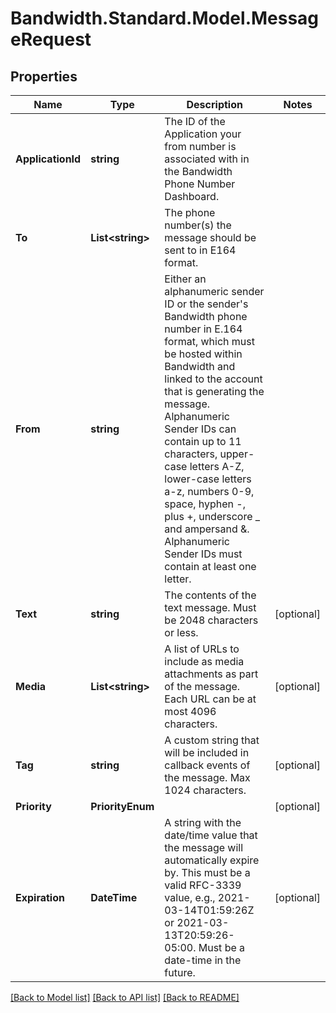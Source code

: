 # Bandwidth.Standard.Model.MessageRequest

## Properties

Name | Type | Description | Notes
------------ | ------------- | ------------- | -------------
**ApplicationId** | **string** | The ID of the Application your from number is associated with in the Bandwidth Phone Number Dashboard. | 
**To** | **List&lt;string&gt;** | The phone number(s) the message should be sent to in E164 format. | 
**From** | **string** | Either an alphanumeric sender ID or the sender&#39;s Bandwidth phone number in E.164 format, which must be hosted within Bandwidth and linked to the account that is generating the message.  Alphanumeric Sender IDs can contain up to 11 characters, upper-case letters A-Z, lower-case letters a-z, numbers 0-9, space, hyphen -, plus +, underscore _ and ampersand &amp;. Alphanumeric Sender IDs must contain at least one letter. | 
**Text** | **string** | The contents of the text message. Must be 2048 characters or less. | [optional] 
**Media** | **List&lt;string&gt;** | A list of URLs to include as media attachments as part of the message. Each URL can be at most 4096 characters. | [optional] 
**Tag** | **string** | A custom string that will be included in callback events of the message. Max 1024 characters. | [optional] 
**Priority** | **PriorityEnum** |  | [optional] 
**Expiration** | **DateTime** | A string with the date/time value that the message will automatically expire by. This must be a valid RFC-3339 value, e.g., 2021-03-14T01:59:26Z or 2021-03-13T20:59:26-05:00. Must be a date-time in the future. | [optional] 

[[Back to Model list]](../README.md#documentation-for-models) [[Back to API list]](../README.md#documentation-for-api-endpoints) [[Back to README]](../README.md)

